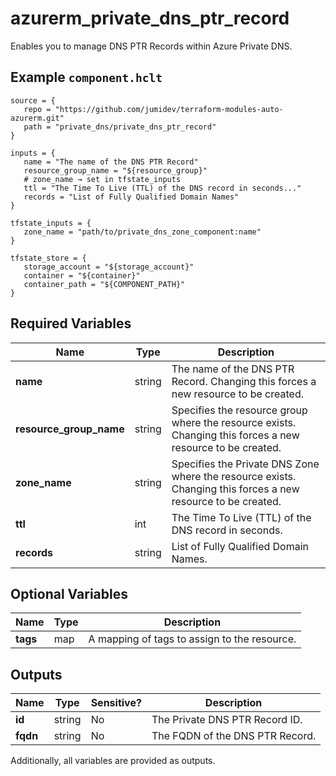 # azurerm_private_dns_ptr_record

Enables you to manage DNS PTR Records within Azure Private DNS.

## Example `component.hclt`

```hcl
source = {
   repo = "https://github.com/jumidev/terraform-modules-auto-azurerm.git"   
   path = "private_dns/private_dns_ptr_record"   
}

inputs = {
   name = "The name of the DNS PTR Record"   
   resource_group_name = "${resource_group}"   
   # zone_name → set in tfstate_inputs
   ttl = "The Time To Live (TTL) of the DNS record in seconds..."   
   records = "List of Fully Qualified Domain Names"   
}

tfstate_inputs = {
   zone_name = "path/to/private_dns_zone_component:name"   
}

tfstate_store = {
   storage_account = "${storage_account}"   
   container = "${container}"   
   container_path = "${COMPONENT_PATH}"   
}

```

## Required Variables

| Name | Type |  Description |
| ---- | --------- |  ----------- |
| **name** | string |  The name of the DNS PTR Record. Changing this forces a new resource to be created. | 
| **resource_group_name** | string |  Specifies the resource group where the resource exists. Changing this forces a new resource to be created. | 
| **zone_name** | string |  Specifies the Private DNS Zone where the resource exists. Changing this forces a new resource to be created. | 
| **ttl** | int |  The Time To Live (TTL) of the DNS record in seconds. | 
| **records** | string |  List of Fully Qualified Domain Names. | 

## Optional Variables

| Name | Type |  Description |
| ---- | --------- |  ----------- |
| **tags** | map |  A mapping of tags to assign to the resource. | 



## Outputs

| Name | Type | Sensitive? | Description |
| ---- | ---- | --------- | --------- |
| **id** | string | No  | The Private DNS PTR Record ID. | 
| **fqdn** | string | No  | The FQDN of the DNS PTR Record. | 

Additionally, all variables are provided as outputs.
